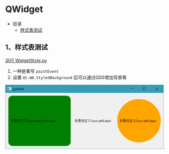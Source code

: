 # QWidget

- 目录
  - [样式表测试](#1、样式表测试)

## 1、样式表测试
[运行 WidgetStyle.py](WidgetStyle.py)

1. 一种是重写 `paintEvent`
2. 设置 `Qt.WA_StyledBackground` 后可以通过QSS增加背景等

![WidgetStyle](ScreenShot/WidgetStyle.png)